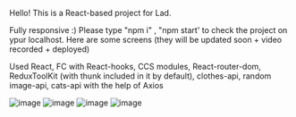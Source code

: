 Hello! This is a React-based project for Lad.

Fully responsive :)
Please type "npm i" , "npm start' to check the project on ypur localhost.
Here are some screens (they will be updated soon + video recorded + deployed)

Used React, FC with React-hooks, CCS modules, React-router-dom, ReduxToolKit (with thunk included in it by default), clothes-api, random image-api, cats-api with the help of Axios

![image](https://user-images.githubusercontent.com/92570785/190133125-2d4c0695-dbef-40db-8854-c11e154eae4a.png)
![image](https://user-images.githubusercontent.com/92570785/190133354-f58c0b2a-22fe-4210-9459-49d65f3610ce.png)
![image](https://user-images.githubusercontent.com/92570785/190133403-54f50455-761a-478d-b6b4-0989dccd2fa8.png)
![image](https://user-images.githubusercontent.com/92570785/190133511-133b7153-bbca-4238-811d-131f95fb94e6.png)










